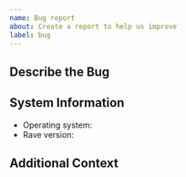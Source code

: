 ```yaml
---
name: Bug report
about: Create a report to help us improve
label: bug
---
```

<!-- Provide a general summary of the bug in the title above. -->

<!--- This template is entirely optional and can be removed, but is here to help both you and us. -->
<!--- Anything on lines wrapped in comments like these will not show up in the final text. -->

## Describe the Bug

<!-- A clear and concise description of what the bug is. -->

## System Information

 - Operating system:
 - Rave version:

## Additional Context

<!-- Add any other relevant information about the problem here. -->
